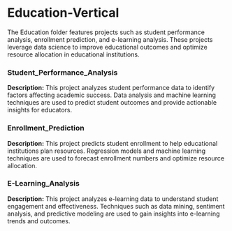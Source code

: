 # Education-Vertical
The Education folder features projects such as student performance analysis, enrollment prediction, and e-learning analysis. These projects leverage data science to improve educational outcomes and optimize resource allocation in educational institutions.

<p style="font-size:12px;">

### Student_Performance_Analysis
**Description:** This project analyzes student performance data to identify factors affecting academic success. Data analysis and machine learning techniques are used to predict student outcomes and provide actionable insights for educators.
</p>

<p style="font-size:12px;">

### Enrollment_Prediction
**Description:** This project predicts student enrollment to help educational institutions plan resources. Regression models and machine learning techniques are used to forecast enrollment numbers and optimize resource allocation.
</p>

<p style="font-size:12px;">

### E-Learning_Analysis
**Description:** This project analyzes e-learning data to understand student engagement and effectiveness. Techniques such as data mining, sentiment analysis, and predictive modeling are used to gain insights into e-learning trends and outcomes.
</p>
